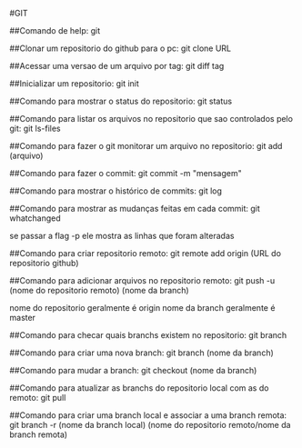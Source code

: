 #GIT

##Comando de help:
git

##Clonar um repositorio do github para o pc:
git clone URL

##Acessar uma versao de um arquivo por tag:
git diff tag

##Inicializar um repositorio:
git init


##Comando para mostrar o status do repositorio:
git status

##Comando para listar os arquivos no repositorio que sao controlados pelo git:
git ls-files

##Comando para fazer o git monitorar um arquivo no repositorio:
git add (arquivo)

##Comando para fazer o commit:
git commit -m "mensagem"

##Comando para mostrar o histórico de commits:
git log

##Comando para mostrar as mudanças feitas em cada commit:
git whatchanged

se passar a flag -p ele mostra as linhas que foram alteradas

##Comando para criar repositorio remoto:
git remote add origin (URL do repositorio github)

##Comando para adicionar arquivos no repositorio remoto:
git push -u (nome do repositorio remoto) (nome da branch)

nome do repositorio geralmente é origin
nome da branch geralmente é master

##Comando para checar quais branchs existem no repositorio:
git branch

##Comando para criar uma nova branch:
git branch (nome da branch)

##Comando para mudar a branch:
git checkout (nome da branch)

##Comando para atualizar as branchs do repositorio local com as do remoto:
git pull

##Comando para criar uma branch local e associar a uma branch remota:
git branch -r (nome da branch local) (nome do repositorio remoto/nome da branch remota)






